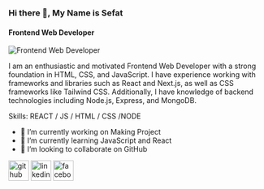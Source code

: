 ### Hi there 👋, My Name is Sefat
#### Frontend Web Developer
![Frontend Web Developer](https://i.ibb.co/vj5sSBL/Black-and-White-Simple-Art-Director-Linked-In-Banner.png)

I am an enthusiastic and motivated Frontend Web Developer with a strong foundation in HTML, CSS, and JavaScript. I have experience working with frameworks and libraries such as React and Next.js, as well as CSS frameworks like Tailwind CSS. Additionally, I have knowledge of backend technologies including Node.js, Express, and MongoDB.

Skills:  REACT / JS / HTML / CSS /NODE 

- 🔭 I’m currently working on Making Project 
- 🌱 I’m currently learning JavaScript and React 
- 👯 I’m looking to collaborate on GitHub 


[<img src='https://cdn.jsdelivr.net/npm/simple-icons@3.0.1/icons/github.svg' alt='github' height='40'>](https://github.com/https://github.com/Muhammad-sefat)  [<img src='https://cdn.jsdelivr.net/npm/simple-icons@3.0.1/icons/linkedin.svg' alt='linkedin' height='40'>](https://www.linkedin.com/in/www.linkedin.com/in/muhammad-sefat-1392852a7/)  [<img src='https://cdn.jsdelivr.net/npm/simple-icons@3.0.1/icons/facebook.svg' alt='facebook' height='40'>](https://www.facebook.com/https://www.facebook.com/smsifat.sifat.75/)  


